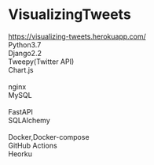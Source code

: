 # VisualizingTweets
https://visualizing-tweets.herokuapp.com/ \
Python3.7\
Django2.2\
Tweepy(Twitter API)\
Chart.js\
\
nginx\
MySQL\
\
FastAPI\
SQLAlchemy\
\
Docker,Docker-compose\
GitHub Actions\
Heorku
